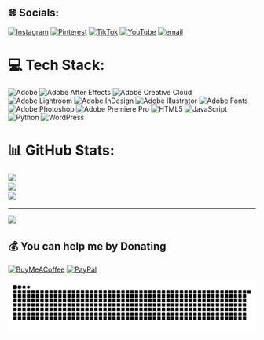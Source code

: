 
## 🌐 Socials:
[![Instagram](https://img.shields.io/badge/Instagram-%23E4405F.svg?logo=Instagram&logoColor=white)](https://instagram.com/martin.sram3k) [![Pinterest](https://img.shields.io/badge/Pinterest-%23E60023.svg?logo=Pinterest&logoColor=white)](https://pinterest.com/production_faf) [![TikTok](https://img.shields.io/badge/TikTok-%23000000.svg?logo=TikTok&logoColor=white)](https://tiktok.com/@martin.sram3k) [![YouTube](https://img.shields.io/badge/YouTube-%23FF0000.svg?logo=YouTube&logoColor=white)](https://youtube.com/@@production_faf) [![email](https://img.shields.io/badge/Email-D14836?logo=gmail&logoColor=white)](mailto:martinsramek040707@gmail.com) 

# 💻 Tech Stack:
![Adobe](https://img.shields.io/badge/adobe-%23FF0000.svg?style=for-the-badge&logo=adobe&logoColor=white) ![Adobe After Effects](https://img.shields.io/badge/Adobe%20After%20Effects-9999FF.svg?style=for-the-badge&logo=Adobe%20After%20Effects&logoColor=white) ![Adobe Creative Cloud](https://img.shields.io/badge/Adobe%20Creative%20Cloud-DA1F26.svg?style=for-the-badge&logo=Adobe%20Creative%20Cloud&logoColor=white) ![Adobe Lightroom](https://img.shields.io/badge/Adobe%20Lightroom-31A8FF.svg?style=for-the-badge&logo=Adobe%20Lightroom&logoColor=white) ![Adobe InDesign](https://img.shields.io/badge/Adobe%20InDesign-49021F?style=for-the-badge&logo=adobeindesign&logoColor=FF3366) ![Adobe Illustrator](https://img.shields.io/badge/adobe%20illustrator-%23FF9A00.svg?style=for-the-badge&logo=adobe%20illustrator&logoColor=white) ![Adobe Fonts](https://img.shields.io/badge/Adobe%20Fonts-000B1D.svg?style=for-the-badge&logo=Adobe%20Fonts&logoColor=white) ![Adobe Photoshop](https://img.shields.io/badge/adobe%20photoshop-%2331A8FF.svg?style=for-the-badge&logo=adobe%20photoshop&logoColor=white) ![Adobe Premiere Pro](https://img.shields.io/badge/Adobe%20Premiere%20Pro-9999FF.svg?style=for-the-badge&logo=Adobe%20Premiere%20Pro&logoColor=white) ![HTML5](https://img.shields.io/badge/html5-%23E34F26.svg?style=for-the-badge&logo=html5&logoColor=white) ![JavaScript](https://img.shields.io/badge/javascript-%23323330.svg?style=for-the-badge&logo=javascript&logoColor=%23F7DF1E) ![Python](https://img.shields.io/badge/python-3670A0?style=for-the-badge&logo=python&logoColor=ffdd54) ![WordPress](https://img.shields.io/badge/WordPress-%23117AC9.svg?style=for-the-badge&logo=WordPress&logoColor=white)
# 📊 GitHub Stats:
![](https://github-readme-stats.vercel.app/api?username=martinsram3k&theme=github_dark_dimmed&hide_border=false&include_all_commits=false&count_private=false)<br/>
![](https://nirzak-streak-stats.vercel.app/?user=martinsram3k&theme=github_dark_dimmed&hide_border=false)<br/>
![](https://github-readme-stats.vercel.app/api/top-langs/?username=martinsram3k&theme=github_dark_dimmed&hide_border=false&include_all_commits=false&count_private=false&layout=compact)

---
[![](https://visitcount.itsvg.in/api?id=martinsram3k&icon=1&color=4)](https://visitcount.itsvg.in)

  ## 💰 You can help me by Donating
  [![BuyMeACoffee](https://img.shields.io/badge/Buy%20Me%20a%20Coffee-ffdd00?style=for-the-badge&logo=buy-me-a-coffee&logoColor=black)](https://buymeacoffee.com/martin.sram3k) [![PayPal](https://img.shields.io/badge/PayPal-00457C?style=for-the-badge&logo=paypal&logoColor=white)](https://paypal.me/@marti842) 

  
<picture>
  <source media="(prefers-color-scheme: dark)" srcset="https://raw.githubusercontent.com/martinsram3k/martinsram3k/output/github-snake-dark.svg" />
  <source media="(prefers-color-scheme: light)" srcset="https://raw.githubusercontent.com/martinsram3k/martinsram3k/output/github-snake.svg" />
  <img alt="github-snake" src="https://raw.githubusercontent.com/martinsram3k/martinsram3k/output/github-snake.svg" />
</picture>


<!-- Proudly created with GPRM ( https://gprm.itsvg.in ) -->
